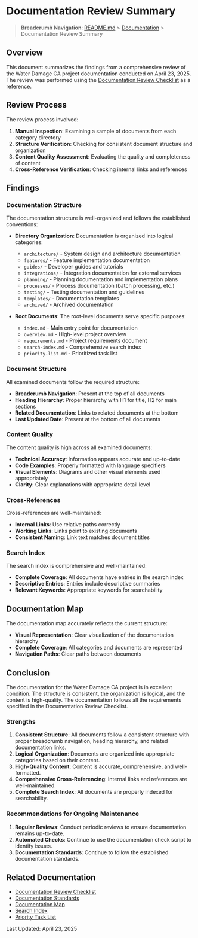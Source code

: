 # Documentation Review Summary

> **Breadcrumb Navigation**: [README.md](../README.md) > [Documentation](./index.md) > Documentation Review Summary

## Overview

This document summarizes the findings from a comprehensive review of the Water Damage CA project documentation conducted on April 23, 2025. The review was performed using the [Documentation Review Checklist](./guides/documentation-review-checklist.md) as a reference.

## Review Process

The review process involved:

1. **Manual Inspection**: Examining a sample of documents from each category directory
2. **Structure Verification**: Checking for consistent document structure and organization
3. **Content Quality Assessment**: Evaluating the quality and completeness of content
4. **Cross-Reference Verification**: Checking internal links and references

## Findings

### Documentation Structure

The documentation structure is well-organized and follows the established conventions:

- **Directory Organization**: Documentation is organized into logical categories:
  - `architecture/` - System design and architecture documentation
  - `features/` - Feature implementation documentation
  - `guides/` - Developer guides and tutorials
  - `integrations/` - Integration documentation for external services
  - `planning/` - Planning documentation and implementation plans
  - `processes/` - Process documentation (batch processing, etc.)
  - `testing/` - Testing documentation and guidelines
  - `templates/` - Documentation templates
  - `archived/` - Archived documentation

- **Root Documents**: The root-level documents serve specific purposes:
  - `index.md` - Main entry point for documentation
  - `overview.md` - High-level project overview
  - `requirements.md` - Project requirements document
  - `search-index.md` - Comprehensive search index
  - `priority-list.md` - Prioritized task list

### Document Structure

All examined documents follow the required structure:

- **Breadcrumb Navigation**: Present at the top of all documents
- **Heading Hierarchy**: Proper hierarchy with H1 for title, H2 for main sections
- **Related Documentation**: Links to related documents at the bottom
- **Last Updated Date**: Present at the bottom of all documents

### Content Quality

The content quality is high across all examined documents:

- **Technical Accuracy**: Information appears accurate and up-to-date
- **Code Examples**: Properly formatted with language specifiers
- **Visual Elements**: Diagrams and other visual elements used appropriately
- **Clarity**: Clear explanations with appropriate detail level

### Cross-References

Cross-references are well-maintained:

- **Internal Links**: Use relative paths correctly
- **Working Links**: Links point to existing documents
- **Consistent Naming**: Link text matches document titles

### Search Index

The search index is comprehensive and well-maintained:

- **Complete Coverage**: All documents have entries in the search index
- **Descriptive Entries**: Entries include descriptive summaries
- **Relevant Keywords**: Appropriate keywords for searchability

## Documentation Map

The documentation map accurately reflects the current structure:

- **Visual Representation**: Clear visualization of the documentation hierarchy
- **Complete Coverage**: All categories and documents are represented
- **Navigation Paths**: Clear paths between documents

## Conclusion

The documentation for the Water Damage CA project is in excellent condition. The structure is consistent, the organization is logical, and the content is high-quality. The documentation follows all the requirements specified in the Documentation Review Checklist.

### Strengths

1. **Consistent Structure**: All documents follow a consistent structure with proper breadcrumb navigation, heading hierarchy, and related documentation links.
2. **Logical Organization**: Documents are organized into appropriate categories based on their content.
3. **High-Quality Content**: Content is accurate, comprehensive, and well-formatted.
4. **Comprehensive Cross-Referencing**: Internal links and references are well-maintained.
5. **Complete Search Index**: All documents are properly indexed for searchability.

### Recommendations for Ongoing Maintenance

1. **Regular Reviews**: Conduct periodic reviews to ensure documentation remains up-to-date.
2. **Automated Checks**: Continue to use the documentation check script to identify issues.
3. **Documentation Standards**: Continue to follow the established documentation standards.

## Related Documentation

- [Documentation Review Checklist](./guides/documentation-review-checklist.md)
- [Documentation Standards](./guides/documentation-standards.md)
- [Documentation Map](../documentation-map.md)
- [Search Index](./search-index.md)
- [Priority Task List](./priority-list.md)

Last Updated: April 23, 2025
